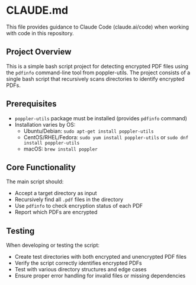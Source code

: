 # CLAUDE.md

This file provides guidance to Claude Code (claude.ai/code) when working with code in this repository.

## Project Overview

This is a simple bash script project for detecting encrypted PDF files using the `pdfinfo` command-line tool from poppler-utils. The project consists of a single bash script that recursively scans directories to identify encrypted PDFs.

## Prerequisites

- `poppler-utils` package must be installed (provides `pdfinfo` command)
- Installation varies by OS:
  - Ubuntu/Debian: `sudo apt-get install poppler-utils`
  - CentOS/RHEL/Fedora: `sudo yum install poppler-utils` or `sudo dnf install poppler-utils`
  - macOS: `brew install poppler`

## Core Functionality

The main script should:
- Accept a target directory as input
- Recursively find all `.pdf` files in the directory
- Use `pdfinfo` to check encryption status of each PDF
- Report which PDFs are encrypted

## Testing

When developing or testing the script:
- Create test directories with both encrypted and unencrypted PDF files
- Verify the script correctly identifies encrypted PDFs
- Test with various directory structures and edge cases
- Ensure proper error handling for invalid files or missing dependencies